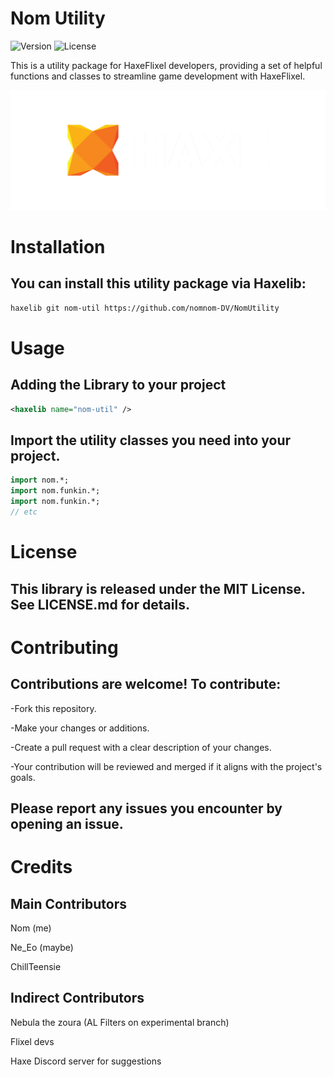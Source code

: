 # Nom Utility

![Version](https://img.shields.io/badge/version-0.1.0-blue.svg)
![License](https://img.shields.io/badge/license-MIT-red.svg)

This is a utility package for HaxeFlixel developers, providing a set of helpful functions and classes to streamline game development with HaxeFlixel.

![logo](images/haxe-logo-large.png)

# Installation

## You can install this utility package via Haxelib:

```bash
haxelib git nom-util https://github.com/nomnom-DV/NomUtility
```

# Usage

## Adding the Library to your project 

```xml
<haxelib name="nom-util" />
```
## Import the utility classes you need into your project.
```haxe
import nom.*;
import nom.funkin.*;
import nom.funkin.*;
// etc
```

# License

## This library is released under the MIT License. See LICENSE.md for details.


# Contributing

## Contributions are welcome! To contribute:

-Fork this repository.

-Make your changes or additions.

-Create a pull request with a clear description of your changes.

-Your contribution will be reviewed and merged if it aligns with the project's goals.

## Please report any issues you encounter by opening an issue.

# Credits

## Main Contributors

Nom (me)

Ne_Eo (maybe)

ChillTeensie

## Indirect Contributors

Nebula the zoura (AL Filters on experimental branch)

Flixel devs

Haxe Discord server for suggestions


